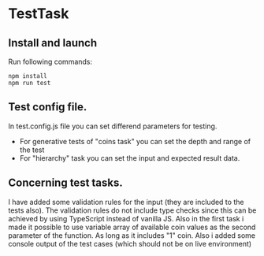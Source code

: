 # TestTask

## Install and launch
Run following commands:
```
npm install
npm run test
```

## Test config file.
In test.config.js file you can set differend parameters for testing.
* For generative tests of "coins task" you can set the depth and range of the test
* For "hierarchy" task you can set the input and expected result data.

## Concerning test tasks.
I have added some validation rules for the input (they are included to the tests also). The validation rules do not include type checks since this can be achieved by using TypeScript instead of vanilla JS. Also in the first task i made it possible to use variable array of available coin values as the second parameter of the function. As long as it includes "1" coin. Also i added some console output of the test cases (which should not be on live environment)
